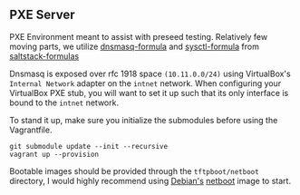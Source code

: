 PXE Server
----------

PXE Environment meant to assist with preseed testing. Relatively few moving parts, we utilize [dnsmasq-formula](https://github.com/saltstack-formulas/dnsmasq-formula) and [sysctl-formula](https://github.com/saltstack-formulas/sysctl-formula) from [saltstack-formulas](https://github.com/saltstack-formulas)

Dnsmasq is exposed over rfc 1918 space ```(10.11.0.0/24)``` using VirtualBox's ```Internal Network``` adapter on the ```intnet``` network. When configuring your VirtualBox PXE stub, you will want to set it up such that its only interface is bound to the ```intnet``` network.

To stand it up, make sure you initialize the submodules before using the Vagrantfile.

```
git submodule update --init --recursive
vagrant up --provision
```

Bootable images should be provided through the ```tftpboot/netboot``` directory, I would highly recommend using [Debian's](https://wiki.debian.org/PXEBootInstall#Provide_the_boot_image) [netboot](https://www.debian.org/distrib/netinst#netboot) image to start.

